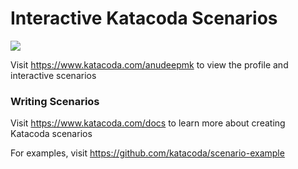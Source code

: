 # Interactive Katacoda Scenarios

[![](http://shields.katacoda.com/katacoda/anudeepmk/count.svg)](https://www.katacoda.com/anudeepmk "Get your profile on Katacoda.com")

Visit https://www.katacoda.com/anudeepmk to view the profile and interactive scenarios

### Writing Scenarios
Visit https://www.katacoda.com/docs to learn more about creating Katacoda scenarios

For examples, visit https://github.com/katacoda/scenario-example
